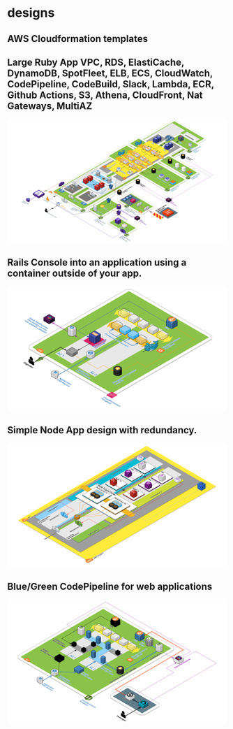 # designs
## AWS Cloudformation templates

## Large Ruby App VPC, RDS, ElastiCache, DynamoDB, SpotFleet, ELB, ECS, CloudWatch, CodePipeline, CodeBuild, Slack, Lambda, ECR, Github Actions, S3, Athena, CloudFront, Nat Gateways, MultiAZ
![alt text](https://github.com/triralph/designs/blob/main/aws-diagrams/LargeRubyApp.png)

## Rails Console into an application using a container outside of your app.
![alt text](https://github.com/triralph/designs/blob/main/aws-diagrams/RailsConsole-Flow.png)

## Simple Node App design with redundancy. 
![alt text](https://github.com/triralph/designs/blob/main/aws-diagrams/NodeApp.png)

## Blue/Green CodePipeline for web applications
![alt text](https://github.com/triralph/designs/blob/main/aws-diagrams/CodePipeline_Work.png)
